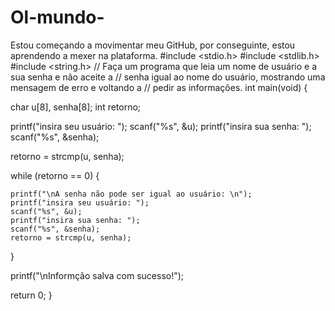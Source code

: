 # Ol-mundo-
Estou começando a movimentar meu GitHub, por conseguinte, estou aprendendo a mexer na plataforma. 
#include <stdio.h>
#include <stdlib.h>
#include <string.h>
// Faça um programa que leia um nome de usuário e a sua senha e não aceite a
// senha igual ao nome do usuário, mostrando uma mensagem de erro e voltando a
// pedir as informações.
int main(void) {

  char u[8], senha[8];
  int retorno;

  printf("insira seu usuário: ");
  scanf("%s", &u);
  printf("insira sua senha: ");
  scanf("%s", &senha);

  retorno = strcmp(u, senha);

  while (retorno == 0) {

    printf("\nA senha não pode ser igual ao usuário: \n");
    printf("insira seu usuário: ");
    scanf("%s", &u);
    printf("insira sua senha: ");
    scanf("%s", &senha);
    retorno = strcmp(u, senha);
  }

  printf("\nInformção salva com sucesso!");

  return 0;
}
